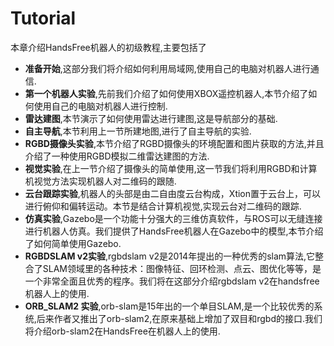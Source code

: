 # Tutorial

本章介绍HandsFree机器人的初级教程,主要包括了

* **准备开始**,这部分我们将介绍如何利用局域网,使用自己的电脑对机器人进行通信.
* **第一个机器人实验**,先前我们介绍了如何使用XBOX遥控机器人,本节介绍了如何使用自己的电脑对机器人进行控制.
* **雷达建图**,本节演示了如何使用雷达进行建图,这是导航部分的基础.
* **自主导航**,本节利用上一节所建地图,进行了自主导航的实验.
* **RGBD摄像头实验**,本节介绍了RGBD摄像头的环境配置和图片获取的方法,并且介绍了一种使用RGBD模拟二维雷达建图的方法.
* **视觉实验**,在上一节介绍了摄像头的简单使用,这一节我们将利用RGBD和计算机视觉方法实现机器人对二维码的跟随.
* **云台跟踪实验**,机器人的头部是由二自由度云台构成，Xtion置于云台上，可以进行俯仰和偏转运动。本节是结合计算机视觉,实现云台对二维码的跟踪.
* **仿真实验**,Gazebo是一个功能十分强大的三维仿真软件，与ROS可以无缝连接进行机器人仿真。我们提供了HandsFree机器人在Gazebo中的模型,本节介绍了如何简单使用Gazebo. 
* **RGBDSLAM v2实验**,rgbdslam v2是2014年提出的一种优秀的slam算法,它整合了SLAM领域里的各种技术：图像特征、回环检测、点云、图优化等等，是一个非常全面且优秀的程序。我们将在这部分介绍rgbdslam v2在handsfree机器人上的使用.
* **ORB_SLAM2 实验**,orb-slam是15年出的一个单目SLAM,是一个比较优秀的系统,后来作者又推出了orb-slam2,在原来基础上增加了双目和rgbd的接口.我们将介绍orb-slam2在HandsFree在机器人上的使用.


